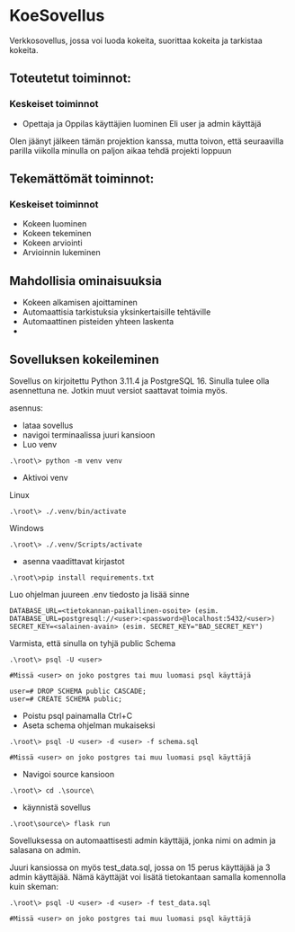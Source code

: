 # KoeSovellus
Verkkosovellus, jossa voi luoda kokeita, suorittaa kokeita ja tarkistaa kokeita.

## Toteutetut toiminnot:
### Keskeiset toiminnot
- Opettaja ja Oppilas käyttäjien luominen Eli user ja admin käyttäjä


Olen jäänyt jälkeen tämän projektion kanssa, mutta toivon, että seuraavilla parilla viikolla minulla on paljon aikaa tehdä projekti loppuun

## Tekemättömät toiminnot:
### Keskeiset toiminnot
- Kokeen luominen
- Kokeen tekeminen
- Kokeen arviointi
- Arvioinnin lukeminen

## Mahdollisia ominaisuuksia
- Kokeen alkamisen ajoittaminen
- Automaattisia tarkistuksia yksinkertaisille tehtäville
- Automaattinen pisteiden yhteen laskenta
- 

## Sovelluksen kokeileminen
Sovellus on kirjoitettu Python 3.11.4 ja PostgreSQL 16. Sinulla tulee olla asennettuna ne. Jotkin muut versiot saattavat toimia myös.

asennus:
- lataa sovellus
- navigoi terminaalissa juuri kansioon
- Luo venv
```
.\root\> python -m venv venv
```
- Aktivoi venv

Linux
```
.\root\> ./.venv/bin/activate
```

Windows
```
.\root\> ./.venv/Scripts/activate
```
- asenna vaadittavat kirjastot
```
.\root\>pip install requirements.txt
```
Luo ohjelman juureen .env tiedosto ja lisää sinne
```
DATABASE_URL=<tietokannan-paikallinen-osoite> (esim. DATABASE_URL=postgresql://<user>:<password>@localhost:5432/<user>)
SECRET_KEY=<salainen-avain> (esim. SECRET_KEY="BAD_SECRET_KEY")
```

Varmista, että sinulla on tyhjä public Schema

```
.\root\> psql -U <user>

#Missä <user> on joko postgres tai muu luomasi psql käyttäjä

user=# DROP SCHEMA public CASCADE;
user=# CREATE SCHEMA public;
```
- Poistu psql painamalla Ctrl+C
- Aseta schema ohjelman mukaiseksi
```
.\root\> psql -U <user> -d <user> -f schema.sql 

#Missä <user> on joko postgres tai muu luomasi psql käyttäjä
```
- Navigoi source kansioon
```
.\root\> cd .\source\
```
- käynnistä sovellus
```
.\root\source\> flask run
```

Sovelluksessa on automaattisesti admin käyttäjä, jonka nimi on admin ja salasana on admin.

Juuri kansiossa on myös test_data.sql, jossa on 15 perus käyttäjää ja 3 admin käyttäjää. Nämä käyttäjät voi lisätä tietokantaan samalla komennolla kuin skeman:
```
.\root\> psql -U <user> -d <user> -f test_data.sql 

#Missä <user> on joko postgres tai muu luomasi psql käyttäjä
```
